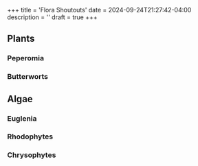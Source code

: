 +++
title = 'Flora Shoutouts'
date = 2024-09-24T21:27:42-04:00
description = ''
draft = true
+++

## Plants

### Peperomia

### Butterworts

## Algae

### Euglenia

### Rhodophytes

### Chrysophytes

